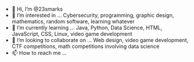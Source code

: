 - 👋 Hi, I’m @23smarks
- 👀 I’m interested in ...
      Cybersecurity, programming, graphic design, mathematics, random software, learning whatever
- 🌱 I’m currently learning ...
      Java, Python, Data Science, HTML, JavaScript, CSS, Linux, video game development
- 💞️ I’m looking to collaborate on ...
      Web design, video game development, CTF competitions, math competitions involving data science
- 📫 How to reach me ...

<!---
23smarks/23smarks is a ✨ special ✨ repository because its `README.md` (this file) appears on your GitHub profile.
You can click the Preview link to take a look at your changes.
--->
